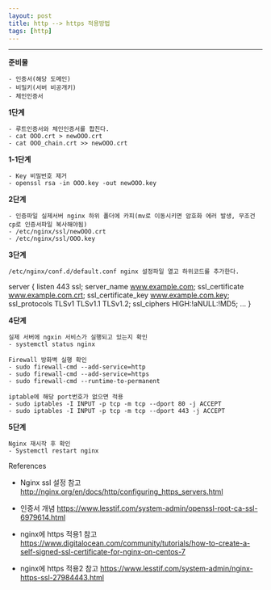 ```yaml
---
layout: post
title: http --> https 적용방법
tags: [http]
---
```

---

__준비물__


	- 인증서(해당 도메인)
	- 비밀키(서버 비공개키)
	- 체인인증서

__1단계__


    - 루트인증서와 체인인증서를 합친다.
    - cat OOO.crt > newOOO.crt
	- cat OOO_chain.crt >> newOOO.crt

__1-1단계__


	- Key 비밀번호 제거
	- openssl rsa -in OOO.key -out newOOO.key
	
__2단계__


	- 인증파일 실제서버 nginx 하위 폴더에 카피(mv로 이동시키면 암호화 에러 발생, 무조건 cp로 인증서파일 복사해야됨)
	- /etc/nginx/ssl/newOOO.crt
	- /etc/nginx/ssl/OOO.key

__3단계__


	/etc/nginx/conf.d/default.conf nginx 설정파일 열고 하위코드를 추가한다.
server {
    listen              443 ssl;
    server_name         www.example.com;
    ssl_certificate     www.example.com.crt;
    ssl_certificate_key www.example.com.key;
    ssl_protocols       TLSv1 TLSv1.1 TLSv1.2;
    ssl_ciphers         HIGH:!aNULL:!MD5;
    ...
}


__4단계__


	실제 서버에 ngxin 서비스가 실행되고 있는지 확인
	- systemctl status nginx
	
	Firewall 방화벽 실행 확인
	- sudo firewall-cmd --add-service=http
	- sudo firewall-cmd --add-service=https
	- sudo firewall-cmd --runtime-to-permanent

	iptable에 해당 port번호가 없으면 적용
	- sudo iptables -I INPUT -p tcp -m tcp --dport 80 -j ACCEPT
	- sudo iptables -I INPUT -p tcp -m tcp --dport 443 -j ACCEPT

__5단계__


	Nginx 재시작 후 확인
	- Systemctl restart nginx 

References


* Nginx ssl 설정 참고 <http://nginx.org/en/docs/http/configuring_https_servers.html>

* 인증서 개념 <https://www.lesstif.com/system-admin/openssl-root-ca-ssl-6979614.html>

* nginx에 https 적용1 참고 <https://www.digitalocean.com/community/tutorials/how-to-create-a-self-signed-ssl-certificate-for-nginx-on-centos-7>

* nginx에 https 적용2 참고 <https://www.lesstif.com/system-admin/nginx-https-ssl-27984443.html>

